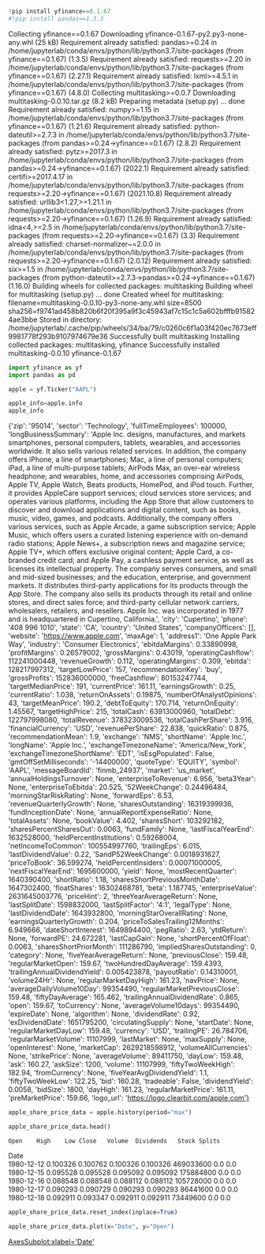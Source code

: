 ```python
!pip install yfinance==0.1.67
#!pip install pandas==1.3.3
```
Collecting yfinance==0.1.67
  Downloading yfinance-0.1.67-py2.py3-none-any.whl (25 kB)
Requirement already satisfied: pandas>=0.24 in /home/jupyterlab/conda/envs/python/lib/python3.7/site-packages (from yfinance==0.1.67) (1.3.5)
Requirement already satisfied: requests>=2.20 in /home/jupyterlab/conda/envs/python/lib/python3.7/site-packages (from yfinance==0.1.67) (2.27.1)
Requirement already satisfied: lxml>=4.5.1 in /home/jupyterlab/conda/envs/python/lib/python3.7/site-packages (from yfinance==0.1.67) (4.8.0)
Collecting multitasking>=0.0.7
  Downloading multitasking-0.0.10.tar.gz (8.2 kB)
  Preparing metadata (setup.py) ... done
Requirement already satisfied: numpy>=1.15 in /home/jupyterlab/conda/envs/python/lib/python3.7/site-packages (from yfinance==0.1.67) (1.21.6)
Requirement already satisfied: python-dateutil>=2.7.3 in /home/jupyterlab/conda/envs/python/lib/python3.7/site-packages (from pandas>=0.24->yfinance==0.1.67) (2.8.2)
Requirement already satisfied: pytz>=2017.3 in /home/jupyterlab/conda/envs/python/lib/python3.7/site-packages (from pandas>=0.24->yfinance==0.1.67) (2022.1)
Requirement already satisfied: certifi>=2017.4.17 in /home/jupyterlab/conda/envs/python/lib/python3.7/site-packages (from requests>=2.20->yfinance==0.1.67) (2021.10.8)
Requirement already satisfied: urllib3<1.27,>=1.21.1 in /home/jupyterlab/conda/envs/python/lib/python3.7/site-packages (from requests>=2.20->yfinance==0.1.67) (1.26.9)
Requirement already satisfied: idna<4,>=2.5 in /home/jupyterlab/conda/envs/python/lib/python3.7/site-packages (from requests>=2.20->yfinance==0.1.67) (3.3)
Requirement already satisfied: charset-normalizer~=2.0.0 in /home/jupyterlab/conda/envs/python/lib/python3.7/site-packages (from requests>=2.20->yfinance==0.1.67) (2.0.12)
Requirement already satisfied: six>=1.5 in /home/jupyterlab/conda/envs/python/lib/python3.7/site-packages (from python-dateutil>=2.7.3->pandas>=0.24->yfinance==0.1.67) (1.16.0)
Building wheels for collected packages: multitasking
  Building wheel for multitasking (setup.py) ... done
  Created wheel for multitasking: filename=multitasking-0.0.10-py3-none-any.whl size=8500 sha256=f9741ad458b820b6f20f395a9f3c45943af7c15c1c5a602bfffb915824ae3bbe
  Stored in directory: /home/jupyterlab/.cache/pip/wheels/34/ba/79/c0260c6f1a03f420ec7673eff9981778f293b9107974679e36
Successfully built multitasking
Installing collected packages: multitasking, yfinance
Successfully installed multitasking-0.0.10 yfinance-0.1.67

```python
import yfinance as yf
import pandas as pd
```

```python
apple = yf.Ticker("AAPL")
```

```python
apple_info=apple.info
apple_info
```
{'zip': '95014',
 'sector': 'Technology',
 'fullTimeEmployees': 100000,
 'longBusinessSummary': 'Apple Inc. designs, manufactures, and markets smartphones, personal computers, tablets, wearables, and accessories worldwide. It also sells various related services. In addition, the company offers iPhone, a line of smartphones; Mac, a line of personal computers; iPad, a line of multi-purpose tablets; AirPods Max, an over-ear wireless headphone; and wearables, home, and accessories comprising AirPods, Apple TV, Apple Watch, Beats products, HomePod, and iPod touch. Further, it provides AppleCare support services; cloud services store services; and operates various platforms, including the App Store that allow customers to discover and download applications and digital content, such as books, music, video, games, and podcasts. Additionally, the company offers various services, such as Apple Arcade, a game subscription service; Apple Music, which offers users a curated listening experience with on-demand radio stations; Apple News+, a subscription news and magazine service; Apple TV+, which offers exclusive original content; Apple Card, a co-branded credit card; and Apple Pay, a cashless payment service, as well as licenses its intellectual property. The company serves consumers, and small and mid-sized businesses; and the education, enterprise, and government markets. It distributes third-party applications for its products through the App Store. The company also sells its products through its retail and online stores, and direct sales force; and third-party cellular network carriers, wholesalers, retailers, and resellers. Apple Inc. was incorporated in 1977 and is headquartered in Cupertino, California.',
 'city': 'Cupertino',
 'phone': '408 996 1010',
 'state': 'CA',
 'country': 'United States',
 'companyOfficers': [],
 'website': 'https://www.apple.com',
 'maxAge': 1,
 'address1': 'One Apple Park Way',
 'industry': 'Consumer Electronics',
 'ebitdaMargins': 0.33890998,
 'profitMargins': 0.26579002,
 'grossMargins': 0.43019,
 'operatingCashflow': 112241000448,
 'revenueGrowth': 0.112,
 'operatingMargins': 0.309,
 'ebitda': 128217997312,
 'targetLowPrice': 157,
 'recommendationKey': 'buy',
 'grossProfits': 152836000000,
 'freeCashflow': 80153247744,
 'targetMedianPrice': 191,
 'currentPrice': 161.11,
 'earningsGrowth': 0.25,
 'currentRatio': 1.038,
 'returnOnAssets': 0.19875,
 'numberOfAnalystOpinions': 43,
 'targetMeanPrice': 190.2,
 'debtToEquity': 170.714,
 'returnOnEquity': 1.45567,
 'targetHighPrice': 215,
 'totalCash': 63913000960,
 'totalDebt': 122797998080,
 'totalRevenue': 378323009536,
 'totalCashPerShare': 3.916,
 'financialCurrency': 'USD',
 'revenuePerShare': 22.838,
 'quickRatio': 0.875,
 'recommendationMean': 1.9,
 'exchange': 'NMS',
 'shortName': 'Apple Inc.',
 'longName': 'Apple Inc.',
 'exchangeTimezoneName': 'America/New_York',
 'exchangeTimezoneShortName': 'EDT',
 'isEsgPopulated': False,
 'gmtOffSetMilliseconds': '-14400000',
 'quoteType': 'EQUITY',
 'symbol': 'AAPL',
 'messageBoardId': 'finmb_24937',
 'market': 'us_market',
 'annualHoldingsTurnover': None,
 'enterpriseToRevenue': 6.956,
 'beta3Year': None,
 'enterpriseToEbitda': 20.525,
 '52WeekChange': 0.24496484,
 'morningStarRiskRating': None,
 'forwardEps': 6.53,
 'revenueQuarterlyGrowth': None,
 'sharesOutstanding': 16319399936,
 'fundInceptionDate': None,
 'annualReportExpenseRatio': None,
 'totalAssets': None,
 'bookValue': 4.402,
 'sharesShort': 103292182,
 'sharesPercentSharesOut': 0.0063,
 'fundFamily': None,
 'lastFiscalYearEnd': 1632528000,
 'heldPercentInstitutions': 0.59268004,
 'netIncomeToCommon': 100554997760,
 'trailingEps': 6.015,
 'lastDividendValue': 0.22,
 'SandP52WeekChange': 0.0018931627,
 'priceToBook': 36.599274,
 'heldPercentInsiders': 0.00071000005,
 'nextFiscalYearEnd': 1695600000,
 'yield': None,
 'mostRecentQuarter': 1640390400,
 'shortRatio': 1.18,
 'sharesShortPreviousMonthDate': 1647302400,
 'floatShares': 16302468781,
 'beta': 1.187745,
 'enterpriseValue': 2631645003776,
 'priceHint': 2,
 'threeYearAverageReturn': None,
 'lastSplitDate': 1598832000,
 'lastSplitFactor': '4:1',
 'legalType': None,
 'lastDividendDate': 1643932800,
 'morningStarOverallRating': None,
 'earningsQuarterlyGrowth': 0.204,
 'priceToSalesTrailing12Months': 6.949666,
 'dateShortInterest': 1649894400,
 'pegRatio': 2.63,
 'ytdReturn': None,
 'forwardPE': 24.672281,
 'lastCapGain': None,
 'shortPercentOfFloat': 0.0063,
 'sharesShortPriorMonth': 111286790,
 'impliedSharesOutstanding': 0,
 'category': None,
 'fiveYearAverageReturn': None,
 'previousClose': 159.48,
 'regularMarketOpen': 159.67,
 'twoHundredDayAverage': 159.4393,
 'trailingAnnualDividendYield': 0.005423878,
 'payoutRatio': 0.14310001,
 'volume24Hr': None,
 'regularMarketDayHigh': 161.23,
 'navPrice': None,
 'averageDailyVolume10Day': 99354490,
 'regularMarketPreviousClose': 159.48,
 'fiftyDayAverage': 165.462,
 'trailingAnnualDividendRate': 0.865,
 'open': 159.67,
 'toCurrency': None,
 'averageVolume10days': 99354490,
 'expireDate': None,
 'algorithm': None,
 'dividendRate': 0.92,
 'exDividendDate': 1651795200,
 'circulatingSupply': None,
 'startDate': None,
 'regularMarketDayLow': 159.48,
 'currency': 'USD',
 'trailingPE': 26.784706,
 'regularMarketVolume': 11107999,
 'lastMarket': None,
 'maxSupply': None,
 'openInterest': None,
 'marketCap': 2629218598912,
 'volumeAllCurrencies': None,
 'strikePrice': None,
 'averageVolume': 89411750,
 'dayLow': 159.48,
 'ask': 160.27,
 'askSize': 1200,
 'volume': 11107999,
 'fiftyTwoWeekHigh': 182.94,
 'fromCurrency': None,
 'fiveYearAvgDividendYield': 1.1,
 'fiftyTwoWeekLow': 122.25,
 'bid': 160.28,
 'tradeable': False,
 'dividendYield': 0.0058,
 'bidSize': 1800,
 'dayHigh': 161.23,
 'regularMarketPrice': 161.11,
 'preMarketPrice': 159.66,
 'logo_url': 'https://logo.clearbit.com/apple.com'}
 
 ```python
 apple_share_price_data = apple.history(period="max")
 ```
 
 ```python
apple_share_price_data.head()
 ```
 	Open	High	Low	Close	Volume	Dividends	Stock Splits
Date							
1980-12-12	0.100326	0.100762	0.100326	0.100326	469033600	0.0	0.0
1980-12-15	0.095528	0.095528	0.095092	0.095092	175884800	0.0	0.0
1980-12-16	0.088548	0.088548	0.088112	0.088112	105728000	0.0	0.0
1980-12-17	0.090293	0.090729	0.090293	0.090293	86441600	0.0	0.0
1980-12-18	0.092911	0.093347	0.092911	0.092911	73449600	0.0	0.0

 ```python
apple_share_price_data.reset_index(inplace=True)
 ```
 
 
 ```python
apple_share_price_data.plot(x="Date", y="Open")
 ```
 <AxesSubplot:xlabel='Date'>

